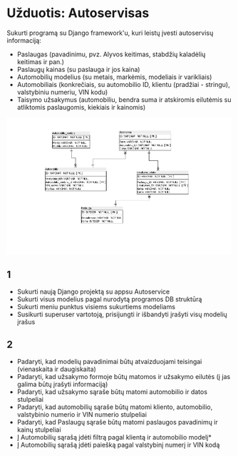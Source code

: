 # Užduotis: Autoservisas
Sukurti programą su Django framework'u, kuri leistų įvesti autoservisų informaciją:

* Paslaugas (pavadinimu, pvz. Alyvos keitimas, stabdžių kaladėlių keitimas ir pan.)
* Paslaugų kainas (su paslauga ir jos kaina)
* Automobilių modelius (su metais, markėmis, modeliais ir varikliais)
* Automobiliais (konkrečiais, su automobilio ID, klientu (pradžiai - stringu), valstybiniu numeriu, VIN kodu)
* Taisymo užsakymus (automobiliu, bendra suma ir atskiromis eilutėmis su atliktomis paslaugomis, kiekiais ir kainomis)

![](autoservisas.png)

## 1
* Sukurti naują Django projektą su appsu Autoservice
* Sukurti visus modelius pagal nurodytą programos DB struktūrą
* Sukurti meniu punktus visiems sukurtiems modeliams
* Susikurti superuser vartotoją, prisijungti ir išbandyti įrašyti visų modelių įrašus

## 2
* Padaryti, kad modelių pavadinimai būtų atvaizduojami teisingai (vienaskaita ir daugiskaita)
* Padaryti, kad užsakymo formoje būtų matomos ir užsakymo eilutės (į jas galima būtų įrašyti informaciją)
* Padaryti, kad užsakymo sąraše būtų matomi automobilio ir datos stulpeliai
* Padaryti, kad automobilių sąraše būtų matomi kliento, automobilio, valstybinio numerio ir VIN numerio stulpeliai
* Padaryti, kad Paslaugų sąraše būtų matomi paslaugos pavadinimų ir kainų stulpeliai
* Į Automobilių sąrašą įdėti filtrą pagal klientą ir automobilio modelį*
* Į Automobilių sąrašą įdėti paiešką pagal valstybinį numerį ir VIN kodą

